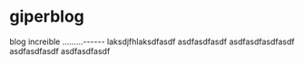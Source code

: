 # giperblog
blog increible .........------
laksdjfhlaksdfasdf
asdfasdfasdf
asdfasdfasdfasdf
asdfasdfasdf
asdfasdfasdf
